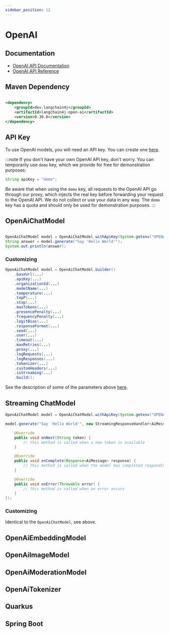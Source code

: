 ```yaml
---
sidebar_position: 12
---
```


# OpenAI

## Documentation

- [OpenAI API Documentation](https://platform.openai.com/docs/introduction)
- [OpenAI API Reference](https://platform.openai.com/docs/api-reference)

## Maven Dependency

```xml

<dependency>
    <groupId>dev.langchain4j</groupId>
    <artifactId>langchain4j-open-ai</artifactId>
    <version>0.30.0</version>
</dependency>
```

## API Key

To use OpenAI models, you will need an API key.
You can create one [here](https://platform.openai.com/api-keys).

:::note
If you don't have your own OpenAI API key, don't worry.
You can temporarily use `demo` key, which we provide for free for demonstration purposes:

```java
String apiKey = "demo";
```

Be aware that when using the `demo` key, all requests to the OpenAI API go through our proxy,
which injects the real key before forwarding your request to the OpenAI API.
We do not collect or use your data in any way.
The `demo` key has a quota and should only be used for demonstration purposes.
:::

## OpenAiChatModel

```java

OpenAiChatModel model = OpenAiChatModel.withApiKey(System.getenv("OPENAI_API_KEY"));
String answer = model.generate("Say 'Hello World'");
System.out.println(answer);
```

### Customizing

```java
OpenAiChatModel model = OpenAiChatModel.builder()
    .baseUrl(...)
    .apiKey(...)
    .organizationId(...)
    .modelName(...)
    .temperature(...)
    .topP(...)
    .stop(...)
    .maxTokens(...)
    .presencePenalty(...)
    .frequencyPenalty(...)
    .logitBias(...)
    .responseFormat(...)
    .seed(...)
    .user(...)
    .timeout(...)
    .maxRetries(...)
    .proxy(...)
    .logRequests(...)
    .logResponses(...)
    .tokenizer(...)
    .customHeaders(...)
    .isStreaming(...)
    .build();
```
See the description of some of the parameters above [here](https://platform.openai.com/docs/api-reference/chat/create).

## Streaming ChatModel

```java
OpenAiChatModel model = OpenAiChatModel.withApiKey(System.getenv("OPENAI_API_KEY"), true);

model.generate("Say 'Hello World'", new StreamingResponseHandler<AiMessage>() {

    @Override
    public void onNext(String token) {
        // this method is called when a new token is available
    }

    @Override
    public void onComplete(Response<AiMessage> response) {
        // this method is called when the model has completed responding
    }

    @Override
    public void onError(Throwable error) {
        // this method is called when an error occurs
    }
});
```

### Customizing

Identical to the `OpenAiChatModel`, see above.

## OpenAiEmbeddingModel

## OpenAiImageModel

## OpenAiModerationModel

## OpenAiTokenizer

## Quarkus

## Spring Boot
